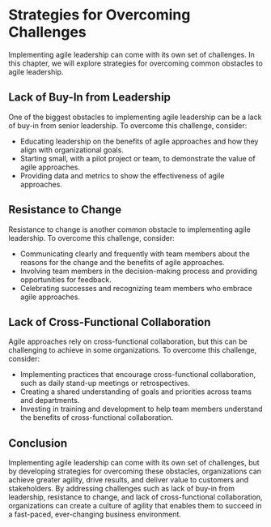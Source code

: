Strategies for Overcoming Challenges
=========================================================================================

Implementing agile leadership can come with its own set of challenges. In this chapter, we will explore strategies for overcoming common obstacles to agile leadership.

Lack of Buy-In from Leadership
------------------------------

One of the biggest obstacles to implementing agile leadership can be a lack of buy-in from senior leadership. To overcome this challenge, consider:

* Educating leadership on the benefits of agile approaches and how they align with organizational goals.
* Starting small, with a pilot project or team, to demonstrate the value of agile approaches.
* Providing data and metrics to show the effectiveness of agile approaches.

Resistance to Change
--------------------

Resistance to change is another common obstacle to implementing agile leadership. To overcome this challenge, consider:

* Communicating clearly and frequently with team members about the reasons for the change and the benefits of agile approaches.
* Involving team members in the decision-making process and providing opportunities for feedback.
* Celebrating successes and recognizing team members who embrace agile approaches.

Lack of Cross-Functional Collaboration
--------------------------------------

Agile approaches rely on cross-functional collaboration, but this can be challenging to achieve in some organizations. To overcome this challenge, consider:

* Implementing practices that encourage cross-functional collaboration, such as daily stand-up meetings or retrospectives.
* Creating a shared understanding of goals and priorities across teams and departments.
* Investing in training and development to help team members understand the benefits of cross-functional collaboration.

Conclusion
----------

Implementing agile leadership can come with its own set of challenges, but by developing strategies for overcoming these obstacles, organizations can achieve greater agility, drive results, and deliver value to customers and stakeholders. By addressing challenges such as lack of buy-in from leadership, resistance to change, and lack of cross-functional collaboration, organizations can create a culture of agility that enables them to succeed in a fast-paced, ever-changing business environment.

